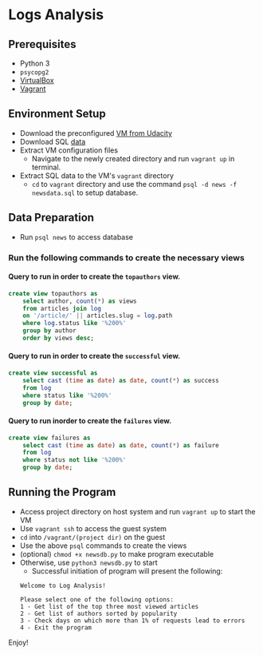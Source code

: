 # Logs Analysis

## Prerequisites
* Python 3
* `psycopg2`
* [VirtualBox](https://www.virtualbox.org/wiki/Downloads)
* [Vagrant](https://www.vagrantup.com/downloads.html)


## Environment Setup
* Download the preconfigured [VM from Udacity](https://classroom.udacity.com/nanodegrees/nd004/parts/8d3e23e1-9ab6-47eb-b4f3-d5dc7ef27bf0/modules/bc51d967-cb21-46f4-90ea-caf73439dc59/lessons/96869cfc-c67e-4a6c-9df2-9f93267b7be5/concepts/0b4079f5-6e64-4dd8-aee9-5c3a0db39840)
* Download SQL [data](https://d17h27t6h515a5.cloudfront.net/topher/2016/August/57b5f748_newsdata/newsdata.zip)
* Extract VM configuration files
    * Navigate to the newly created directory and run `vagrant up` in terminal.
* Extract SQL data to the VM's `vagrant` directory
    * `cd` to `vagrant` directory and use the command `psql -d news -f newsdata.sql` to setup database.


## Data Preparation
* Run `psql news` to access database

### Run the following commands to create the necessary views

#### Query to run in order to create the `topauthors` view.

```sql
create view topauthors as
    select author, count(*) as views
    from articles join log
    on '/article/' || articles.slug = log.path
    where log.status like '%200%'
    group by author
    order by views desc;
```

#### Query to run in order to create the `successful` view.

```sql
create view successful as
    select cast (time as date) as date, count(*) as success
    from log
    where status like '%200%'
    group by date;
```

#### Query to run inorder to create the `failures` view.

```sql
create view failures as
    select cast (time as date) as date, count(*) as failure
    from log
    where status not like '%200%'
    group by date;
```


## Running the Program
* Access project directory on host system and run `vagrant up` to start the VM
* Use `vagrant ssh` to access the guest system
* `cd` into `/vagrant/(project dir)` on the guest
* Use the above `psql` commands to create the views
* (optional) `chmod +x newsdb.py` to make program executable
* Otherwise, use `python3 newsdb.py` to start
    * Successful initiation of program will present the following:
    ```
    Welcome to Log Analysis!

    Please select one of the following options:
    1 - Get list of the top three most viewed articles
    2 - Get list of authors sorted by popularity
    3 - Check days on which more than 1% of requests lead to errors
    4 - Exit the program
    ```

Enjoy!
